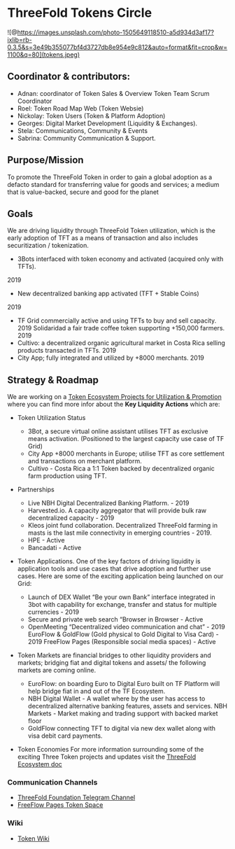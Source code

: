 # ThreeFold Tokens Circle

![@https://images.unsplash.com/photo-1505649118510-a5d934d3af17?ixlib=rb-0.3.5&s=3e49b355077bf4d3727db8e954e9c812&auto=format&fit=crop&w=1100&q=80](tokens.jpeg)


## Coordinator & contributors:

- Adnan: coordinator of Token Sales & Overview Token Team Scrum Coordinator 
- Roel: Token Road Map Web (Token Websie)
- Nickolay: Token Users (Token & Platform Adoption) 
- Georges: Digital Market Development (Liquidity & Exchanges).
- Stela: Communications, Community & Events
- Sabrina: Community Communication & Support.

## Purpose/Mission

To promote the ThreeFold Token in order to gain a global adoption as a defacto standard for transferring value for goods and services; a medium that is value-backed, secure and good for the planet

## Goals
We are driving liquidity through ThreeFold Token utilization, which is the early adoption of TFT as a means of transaction and also includes securitization / tokenization.

- 3Bots interfaced with token economy and activated (acquired only with TFTs).

 2019
- New decentralized banking app activated (TFT + Stable Coins)

 2019
- TF Grid commercially active and using TFTs to buy and sell capacity.
 2019
Solidaridad a fair trade coffee token supporting +150,000 farmers.
 2019  
- Cultivo: a decentralized organic agricultural market in Costa Rica selling products transacted in TFTs.
  2019
- City App; fully integrated and utilized by  +8000 merchants.
 2019

## Strategy & Roadmap
We are working on a [Token Ecosystem Projects for Utilization & Promotion](https://docs.google.com/document/d/1TiuVr9xhoAiAqZD0GTMvxphS8oY2CkjM3V2iWIS-p1M/edit#) where you can find more infor about the __Key Liquidity Actions__ which are:
- Token Utilization Status
  - 3Bot, a secure virtual online assistant utilises TFT as exclusive means activation. (Positioned to the largest capacity use case of TF Grid)
  - City App +8000 merchants in Europe; utilise TFT as core settlement and transactions on merchant platform.
  - Cultivo - Costa Rica a 1:1 Token backed by decentralized organic farm production using TFT.

- ​Partnerships
  - Live NBH Digital Decentralized Banking Platform. - 2019
  - Harvested.io. A capacity aggregator that will provide bulk raw decentralized capacity - 2019
  - Kleos joint fund collaboration. Decentralized ThreeFold farming in masts is the last mile connectivity in emerging countries - 2019.  
  - HPE - Active
  - Bancadati - Active

- Token Applications. One of the key factors of driving liquidity is application tools and use cases that drive adoption and further use cases. Here are some of the exciting application being launched on our Grid:
  - Launch of DEX Wallet “Be your own Bank”
 interface integrated in 3bot with capability for exchange, transfer and status for multiple currencies - 2019
  - Secure and private web search “Browser in Browser - Active 
  - OpenMeeting “Decentralized video communication and chat” - 2019
EuroFlow & GoldFlow (Gold physical to Gold Digital to Visa Card) - 2019
FreeFlow Pages (Responsible social media spaces) - Active

- Token Markets are financial bridges to other liquidity providers and markets; bridging fiat and digital tokens and assets/ the following markets are coming online.

  - EuroFlow: on boarding Euro to Digital Euro built on TF Platform will help bridge fiat in and out of the TF Ecosystem.
  - NBH Digital Wallet -  A wallet where by the user has access to decentralized  alternative banking features, assets and services.
NBH Markets - Market making and trading support with backed market floor
  - GoldFlow connecting TFT to digital via new dex wallet along with visa debit card payments. 

- Token Economies
For more information surrounding some of the exciting Three Token projects and updates visit the [ThreeFold Ecosystem doc](https://docs.google.com/document/d/1TiuVr9xhoAiAqZD0GTMvxphS8oY2CkjM3V2iWIS-p1M/edit#)


### Communication Channels

- [ThreeFold Foundation Telegram Channel](https://t.me/threefoldtoken_chat)
- [FreeFlow Pages Token Space](https://freeflowpages.com/s/tf-tokens/)
   


### Wiki

- [Token Wiki](https://threefoldfoundation.github.io/info_tokens/#/)
